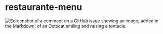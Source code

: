 # restaurante-menu

![Screenshot of a comment on a GitHub issue showing an image, added in the Markdown, of an Octocat smiling and raising a tentacle.](https://github.com/parsa-feyzi/restaurante-menu/commit/8900a7563aa8c36f44e03b250e091fe5ccf8d6b2#diff-404eb22d80e6399c2f1dc76ef38d53e3257852b3f86124c2416771a96651445d)
